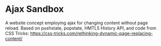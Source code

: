 # Ajax Sandbox

A website concept employing ajax for changing content without page reload.
Based on pushstate, popstate, HMTL5 History API, and code from CSS Tricks:  https://css-tricks.com/rethinking-dynamic-page-replacing-content/
